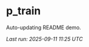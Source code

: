 # p_train

Auto-updating README demo.

<!--START_SECTION:status-->
_Last run: 2025-09-11 11:25 UTC_
<!--END_SECTION:status-->



































































































































































































































































































































































































































































